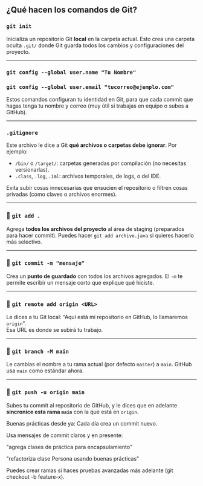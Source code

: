 ## **¿Qué hacen los comandos de Git?**

### `git init`
Inicializa un repositorio Git **local** en la carpeta actual. Esto crea una carpeta oculta `.git/` donde Git guarda todos los cambios y configuraciones del proyecto.

---

### `git config --global user.name "Tu Nombre"`  
### `git config --global user.email "tucorreo@ejemplo.com"`
Estos comandos configuran tu identidad en Git, para que cada commit que hagas tenga tu nombre y correo (muy útil si trabajas en equipo o subes a GitHub).

---

### `.gitignore`

Este archivo le dice a Git **qué archivos o carpetas debe ignorar**. Por ejemplo:

- `/bin/` o `/target/`: carpetas generadas por compilación (no necesitas versionarlas).
- `.class`, `.log`, `.iml`: archivos temporales, de logs, o del IDE.

Evita subir cosas innecesarias que ensucien el repositorio o filtren cosas privadas (como claves o archivos enormes).

---

### 🔹 `git add .`

Agrega **todos los archivos del proyecto** al área de staging (preparados para hacer commit). Puedes hacer `git add archivo.java` si quieres hacerlo más selectivo.

---

### 🔹 `git commit -m "mensaje"`

Crea un **punto de guardado** con todos los archivos agregados. El `-m` te permite escribir un mensaje corto que explique qué hiciste.

---

### 🔹 `git remote add origin <URL>`

Le dices a tu Git local: “Aquí está mi repositorio en GitHub, lo llamaremos `origin`”.  
Esa URL es donde se subirá tu trabajo.

---

### 🔹 `git branch -M main`

Le cambias el nombre a tu rama actual (por defecto `master`) a `main`. GitHub usa `main` como estándar ahora.

---

### 🔹 `git push -u origin main`

Subes tu commit al repositorio de GitHub, y le dices que en adelante **sincronice esta rama `main`** con la que está en `origin`.

Buenas prácticas desde ya:
Cada día crea un commit nuevo.

Usa mensajes de commit claros y en presente:

"agrega clases de práctica para encapsulamiento"

"refactoriza clase Persona usando buenas prácticas"

Puedes crear ramas si haces pruebas avanzadas más adelante (git checkout -b feature-x).